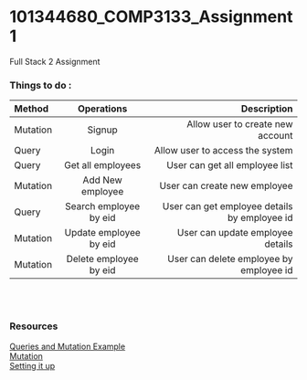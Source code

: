 # 101344680_COMP3133_Assignment1
Full Stack 2 Assignment

### Things to do :

| Method | Operations |Description |
| :---         |     :---:      |          ---: |
| Mutation   |Signup    |Allow user to create new account    |
| Query     | Login     | Allow user to access the system   |
| Query     | Get all employees    |User can get all employee list |
| Mutation     | Add New employee    | User can create new employee   |
| Query     | Search employee by eid  | User can get employee details by employee id   |
| Mutation     | Update employee by eid     | User can update employee details   |
| Mutation     | Delete employee by eid     | User can delete employee by employee id   |


<br><br>

### Resources 
[Queries and Mutation Example](https://www.youtube.com/watch?v=PQvux9OAaBE)
<br>
[Mutation](https://www.youtube.com/watch?v=NYCG1o38oEQ)
<br>
[Setting it up](https://github.com/GeoffMahugu/apollo-backend/blob/master/graphql/resolvers.js)
